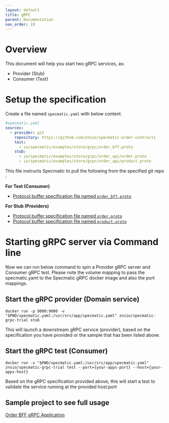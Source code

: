 ```yaml
---
layout: default
title: gRPC
parent: Documentation
nav_order: 19
---
```

# Overview
This document will help you start two gRPC services, as:
* Provider (Stub)
* Consumer (Test)

# Setup the specification
Create a file named `specmatic.yaml` with below content.

```yaml
#specmatic.yaml
sources:
  - provider: git
    repository: https://github.com/znsio/specmatic-order-contracts
    test:
      - io/specmatic/examples/store/grpc/order_bff.proto
    stub:
      - io/specmatic/examples/store/grpc/order_api/order.proto
      - io/specmatic/examples/store/grpc/order_api/product.proto
```

This file instructs Specmatic to pull the following from the specified git repo :

**For Test (Consumer)**
* [Protocol buffer specification file named `order_bff.proto`](https://github.com/znsio/specmatic-order-contracts/blob/main/io/specmatic/examples/store/grpc/order_bff.proto)

**For Stub (Providers)** 
* [Protocol buffer specification file named `order.proto`](https://github.com/znsio/specmatic-order-contracts/blob/main/io/specmatic/examples/store/grpc/order_api/order.proto)
* [Protocol buffer specification file named `product.proto`](https://github.com/znsio/specmatic-order-contracts/blob/main/io/specmatic/examples/store/grpc/order_api/product.proto)


# Starting gRPC server via Command line

Now we can run below command to spin a Provider gRPC server and Consumer gRPC test. Please note the volume mapping to pass the specmatic.yaml to the Specmatic gRPC docker image and also the port mappings.

## Start the gRPC provider (Domain service)

```shell
docker run -p 9000:9000 -v "$PWD/specmatic.yaml:/usr/src/app/specmatic.yaml" znsio/specmatic-grpc-trial stub
```

This will launch a downstream gRPC service (provider), based on the specification you have provided or the sample that has been listed above.

## 

## Start the gRPC test (Consumer)

```shell
docker run -v "$PWD/specmatic.yaml:/usr/src/app/specmatic.yaml" znsio/specmatic-grpc-trial test --port={your-apps-port} --host={your-apps-host}
```

Based on the gRPC specification provided above, this will start a test to validate the service running at the provided host:port

## Sample project to see full usage

[Order BFF gRPC Application](https://github.com/znsio/specmatic-order-bff-grpc-go)



